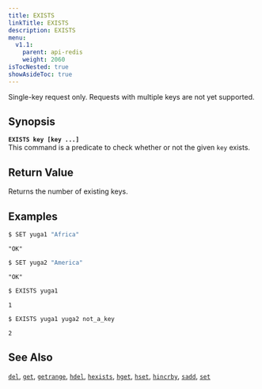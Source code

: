```yaml
---
title: EXISTS
linkTitle: EXISTS
description: EXISTS
menu:
  v1.1:
    parent: api-redis
    weight: 2060
isTocNested: true
showAsideToc: true
---
```

Single-key request only. Requests with multiple keys are not yet supported.

## Synopsis
<b>`EXISTS key [key ...]`</b><br>
This command is a predicate to check whether or not the given `key` exists.

## Return Value
Returns the number of existing keys.

## Examples

```sh
$ SET yuga1 "Africa"
```

```
"OK"
```

```sh
$ SET yuga2 "America"
```

```
"OK"
```

```sh
$ EXISTS yuga1
```

```
1
```

```sh
$ EXISTS yuga1 yuga2 not_a_key
```

```
2
```

## See Also
[`del`](../del/), [`get`](../get/), [`getrange`](../getrange/), [`hdel`](../hdel/), [`hexists`](../hexists/), [`hget`](../hget/), [`hset`](../hset/), [`hincrby`](../hincrby/), [`sadd`](../sadd/), [`set`](../set/)

